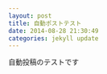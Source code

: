 ```yaml
---
layout: post
title: 自動ポストテスト
date: 2014-08-28 21:30:49
categories: jekyll update
---
```

自動投稿のテストです



